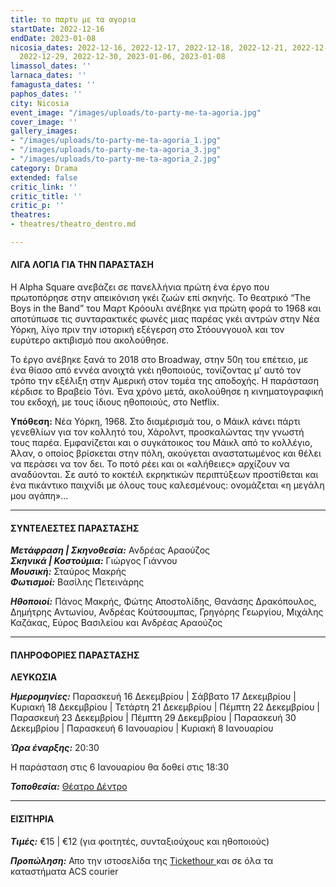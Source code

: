 ```yaml
---
title: το παρτυ με τα αγορια
startDate: 2022-12-16
endDate: 2023-01-08
nicosia_dates: 2022-12-16, 2022-12-17, 2022-12-18, 2022-12-21, 2022-12-22, 2022-12-23,
  2022-12-29, 2022-12-30, 2023-01-06, 2023-01-08
limassol_dates: ''
larnaca_dates: ''
famagusta_dates: ''
paphos_dates: ''
city: Nicosia
event_image: "/images/uploads/to-party-me-ta-agoria.jpg"
cover_image: ''
gallery_images:
- "/images/uploads/to-party-me-ta-agoria_1.jpg"
- "/images/uploads/to-party-me-ta-agoria_3.jpg"
- "/images/uploads/to-party-me-ta-agoria_2.jpg"
category: Drama
extended: false
critic_link: ''
critic_title: ''
critic_p: ''
theatres:
- theatres/theatro_dentro.md

---
```

#### ΛΙΓΑ ΛΟΓΙΑ ΓΙΑ ΤΗΝ ΠΑΡΑΣΤΑΣΗ

H Alpha Square ανεβάζει σε πανελλήνια πρώτη ένα έργο που πρωτοπόρησε στην απεικόνιση γκέι ζωών επί σκηνής. Το θεατρικό “The Boys in the Band” του Μαρτ Κρόουλι ανέβηκε για πρώτη φορά το 1968 και αποτύπωσε τις συνταρακτικές φωνές μιας παρέας γκέι αντρών στην Νέα Υόρκη, λίγο πριν την ιστορική εξέγερση στο Στόουνγουολ και τον ευρύτερο ακτιβισμό που ακολούθησε.

Το έργο ανέβηκε ξανά το 2018 στο Broadway, στην 50η του επέτειο, με ένα θίασο από εννέα ανοιχτά γκέι ηθοποιούς, τονίζοντας μ’ αυτό τον τρόπο την εξέλιξη στην Αμερική στον τομέα της αποδοχής. Η παράσταση κέρδισε το Βραβείο Τόνι. Ένα χρόνο μετά, ακολούθησε η κινηματογραφική του εκδοχή, με τους ίδιους ηθοποιούς, στο Netflix.

**Υπόθεση:** Νέα Υόρκη, 1968. Στο διαμέρισμά του, ο Μάικλ κάνει πάρτι γενεθλίων για τον κολλητό του, Χάρολντ, προσκαλώντας την γνωστή τους παρέα. Εμφανίζεται και ο συγκάτοικος του Μάικλ από το κολλέγιο, Άλαν, ο οποίος βρίσκεται στην πόλη, ακούγεται αναστατωμένος και θέλει να περάσει να τον δει. Το ποτό ρέει και οι «αλήθειες» αρχίζουν να αναδύονται. Σε αυτό το κοκτέιλ εκρηκτικών περιπτύξεων προστίθεται και ένα πικάντικο παιχνίδι με όλους τους καλεσμένους: ονομάζεται «η μεγάλη μου αγάπη»...

***

#### ΣΥΝΤΕΛΕΣΤΕΣ ΠΑΡΑΣΤΑΣΗΣ

**_Μετάφραση | Σκηνοθεσία:_** Ανδρέας Αραούζος  
**_Σκηνικά | Κοστούμια:_** Γιώργος Γιάννου  
**_Μουσική:_** Σταύρος Μακρής  
**_Φωτισμοί:_** Βασίλης Πετεινάρης

**_Ηθοποιοί:_** Πάνος Μακρής, Φώτης Αποστολίδης, Θανάσης Δρακόπουλος, Δημήτρης Αντωνίου, Ανδρέας Κούτσουμπας, Γρηγόρης Γεωργίου, Μιχάλης Καζάκας, Εύρος Βασιλείου και Ανδρέας Αραούζος

***

#### ΠΛΗΡΟΦΟΡΙΕΣ ΠΑΡΑΣΤΑΣΗΣ

**ΛΕΥΚΩΣΙΑ**

**_Ημερομηνίες:_** Παρασκευή 16 Δεκεμβρίου | Σάββατο 17 Δεκεμβρίου | Κυριακή 18 Δεκεμβρίου | Τετάρτη 21 Δεκεμβρίου | Πέμπτη 22 Δεκεμβρίου | Παρασκευή 23 Δεκεμβρίου | Πέμπτη 29 Δεκεμβρίου | Παρασκευή 30 Δεκεμβρίου | Παρασκευή 6 Ιανουαρίου | Κυριακή 8 Ιανουαρίου

**_Ώρα έναρξης:_** 20:30

Η παράσταση στις 6 Ιανουαρίου θα δοθεί στις 18:30

**_Τοποθεσία:_** [Θέατρο Δέντρο](?#map)

***

#### ΕΙΣΙΤΗΡΙΑ

**_Τιμές:_** €15 | €12 (για φοιτητές, συνταξιούχους και ηθοποιούς)

**_Προπώληση:_** Απο την ιστοσελίδα της [Tickethour ](https://shop.tickethour.com/ticketmaster_se_4057.html)και σε όλα τα καταστήματα ACS courier